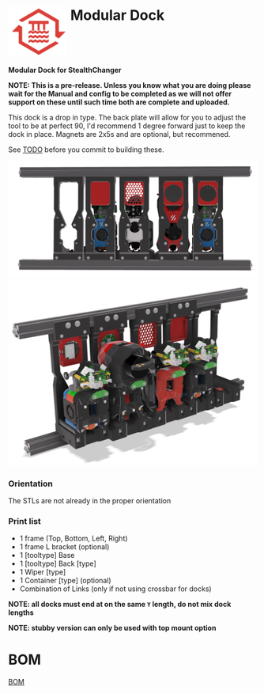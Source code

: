 # <img src="media/images/ModularDock_logo.png" align="top" height="100" /> Modular Dock

**Modular Dock for StealthChanger**

**NOTE: This is a pre-release.  Unless you know what you are doing please wait for the Manual and config to be completed as we will not offer support on these until such time both are complete and uploaded.**

This dock is a drop in type. The back plate will allow for you to adjust the tool to be at perfect 90, I'd recommend 1 degree forward just to keep the dock in place.  Magnets are 2x5s and are optional, but recommened.

See [TODO](TODO.md) before you commit to building these.

![](media/images/front.png)
![](media/images/back.png)


### Orientation

The STLs are not already in the proper orientation

### Print list
- 1 frame (Top, Bottom, Left, Right)
- 1 frame L bracket (optional)
- 1 [tooltype] Base
- 1 [tooltype] Back [type]
- 1 Wiper [type]
- 1 Container [type] (optional)
- Combination of Links (only if not using crossbar for docks)

**NOTE: all docks must end at on the same `Y` length, do not mix dock lengths**

**NOTE: stubby version can only be used with top mount option**


# BOM

[BOM](BOM.md)
